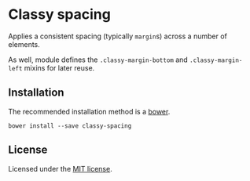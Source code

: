 # Classy spacing

Applies a consistent spacing (typically `margin`s) across a number of
elements.

As well, module defines the `.classy-margin-bottom` and `.classy-margin-left`
mixins for later reuse.

## Installation

The recommended installation method is a [bower](http://bower.io).

```shell
bower install --save classy-spacing
```

## License

Licensed under the [MIT license](http://mit-license.org/vitalk).
